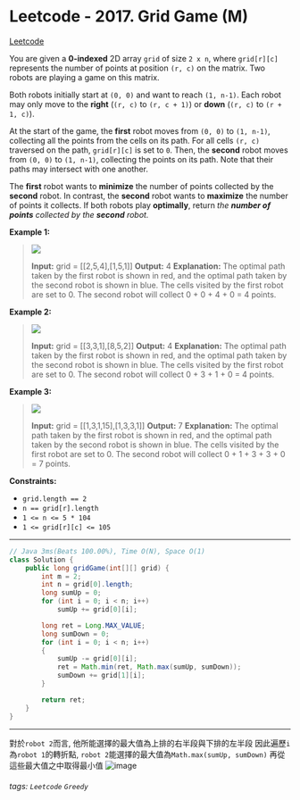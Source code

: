# Leetcode - 2017. Grid Game (M)

[Leetcode](https://leetcode.com/problems/grid-game/)

You are given a **0-indexed** 2D array `grid` of size `2 x n`, where `grid[r][c]` represents the number of points at position `(r, c)` on the matrix. Two robots are playing a game on this matrix.

Both robots initially start at `(0, 0)` and want to reach `(1, n-1)`. Each robot may only move to the **right** (`(r, c)` to `(r, c + 1)`) or **down** (`(r, c)` to `(r + 1, c)`).

At the start of the game, the **first** robot moves from `(0, 0)` to `(1, n-1)`, collecting all the points from the cells on its path. For all cells `(r, c)` traversed on the path, `grid[r][c]` is set to `0`. Then, the **second** robot moves from `(0, 0)` to `(1, n-1)`, collecting the points on its path. Note that their paths may intersect with one another.

The **first** robot wants to **minimize** the number of points collected by the **second** robot. In contrast, the **second** robot wants to **maximize** the number of points it collects. If both robots play **optimally**, return _the **number of points** collected by the **second** robot._

**Example 1:**

> ![](https://assets.leetcode.com/uploads/2021/09/08/a1.png)
> 
> **Input:** grid = [[2,5,4],[1,5,1]]
> **Output:** 4
> **Explanation:** The optimal path taken by the first robot is shown in red, and the optimal path taken by the second robot is shown in blue.
> The cells visited by the first robot are set to 0.
> The second robot will collect 0 + 0 + 4 + 0 = 4 points.

**Example 2:**

> ![](https://assets.leetcode.com/uploads/2021/09/08/a2.png)
> 
> **Input:** grid = [[3,3,1],[8,5,2]]
> **Output:** 4
> **Explanation:** The optimal path taken by the first robot is shown in red, and the optimal path taken by the second robot is shown in blue.
> The cells visited by the first robot are set to 0.
> The second robot will collect 0 + 3 + 1 + 0 = 4 points.

**Example 3:**

> ![](https://assets.leetcode.com/uploads/2021/09/08/a3.png)
> 
> **Input:** grid = [[1,3,1,15],[1,3,3,1]]
> **Output:** 7
> **Explanation:** The optimal path taken by the first robot is shown in red, and the optimal path taken by the second robot is shown in blue.
> The cells visited by the first robot are set to 0.
> The second robot will collect 0 + 1 + 3 + 3 + 0 = 7 points.

**Constraints:**

-   `grid.length == 2`
-   `n == grid[r].length`
-   `1 <= n <= 5 * 104`
-   `1 <= grid[r][c] <= 105`

---
```java
// Java 3ms(Beats 100.00%), Time O(N), Space O(1)
class Solution {
    public long gridGame(int[][] grid) {
        int m = 2;
        int n = grid[0].length;
        long sumUp = 0;
        for (int i = 0; i < n; i++)
            sumUp += grid[0][i];

        long ret = Long.MAX_VALUE;
        long sumDown = 0;
        for (int i = 0; i < n; i++)
        {
            sumUp -= grid[0][i];
            ret = Math.min(ret, Math.max(sumUp, sumDown));
            sumDown += grid[1][i];
        }

        return ret;
    }
}
```
---

對於`robot 2`而言, 他所能選擇的最大值為上排的右半段與下排的左半段
因此遍歷`i`為`robot 1`的轉折點, `robot 2`能選擇的最大值為`Math.max(sumUp, sumDown)`
再從這些最大值之中取得最小值
![image](https://hackmd.io/_uploads/SkI9076P1x.png)



###### tags: `Leetcode` `Greedy`